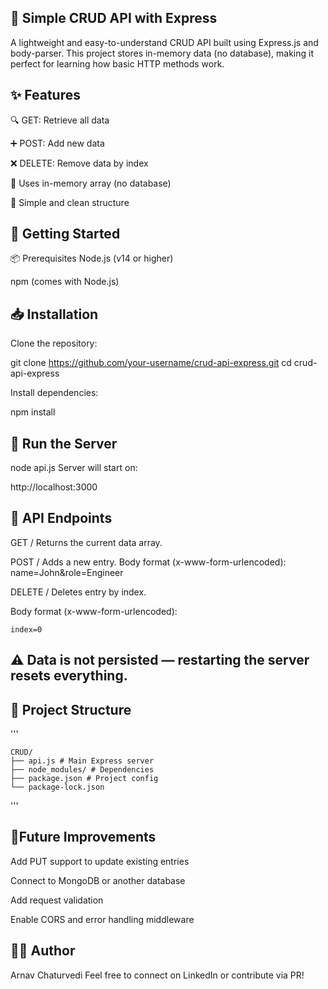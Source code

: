 ## 🧠 Simple CRUD API with Express

A lightweight and easy-to-understand CRUD API built using Express.js and body-parser. This project stores in-memory data (no database), making it perfect for learning how basic HTTP methods work.

## ✨ Features

🔍 GET: Retrieve all data

➕ POST: Add new data

❌ DELETE: Remove data by index

🧠 Uses in-memory array (no database)

🧪 Simple and clean structure

## 🚀 Getting Started

📦 Prerequisites
Node.js (v14 or higher)

npm (comes with Node.js)

## 📥 Installation

Clone the repository:

git clone https://github.com/your-username/crud-api-express.git
cd crud-api-express

Install dependencies:

npm install

## 🏃 Run the Server

node api.js
Server will start on:

http://localhost:3000

## 🔧 API Endpoints

GET /
Returns the current data array.

POST /
Adds a new entry.
Body format (x-www-form-urlencoded):
name=John&role=Engineer

DELETE /
Deletes entry by index.

Body format (x-www-form-urlencoded):

    index=0

## ⚠️ Data is not persisted — restarting the server resets everything.

## 📁 Project Structure

'''

    CRUD/
    ├── api.js # Main Express server
    ├── node_modules/ # Dependencies
    ├── package.json # Project config
    └── package-lock.json

'''

## 📌Future Improvements

Add PUT support to update existing entries

Connect to MongoDB or another database

Add request validation

Enable CORS and error handling middleware

## 🧑‍💻 Author

Arnav Chaturvedi
Feel free to connect on LinkedIn or contribute via PR!
